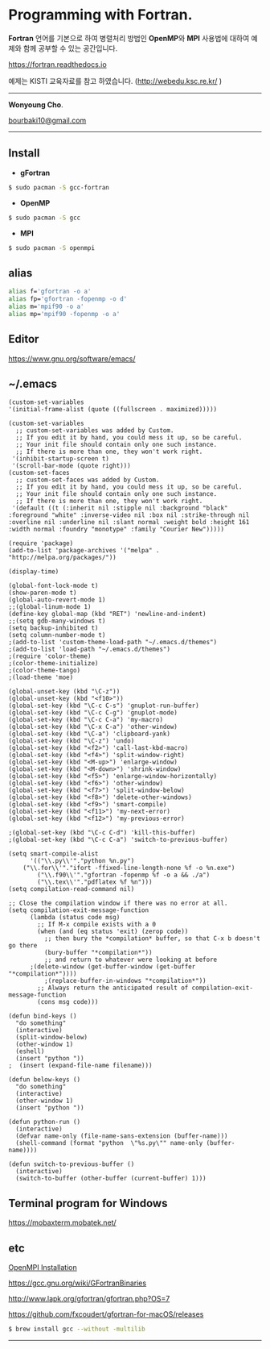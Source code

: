 # Programming with Fortran.

**Fortran** 언어를 기본으로 하여 병렬처리 방법인 **OpenMP**와 **MPI** 사용법에 대하여 예제와 함께 공부할 수 있는 공간입니다.

<a href="https://fortran.readthedocs.io" target="_blank"> https://fortran.readthedocs.io </a>

예제는 KISTI 교육자료를 참고 하였습니다. (<a href="http://webedu.ksc.re.kr" target="_blank">http://webedu.ksc.re.kr/ </a>)

---

**Wonyoung Cho**.

<bourbaki10@gmail.com>

---
## Install
- **gFortran**
```sh
$ sudo pacman -S gcc-fortran
```

- **OpenMP**
```sh
$ sudo pacman -S gcc
```

- **MPI**
```sh
$ sudo pacman -S openmpi
```

## alias
```sh
alias f='gfortran -o a'
alias fp='gfortran -fopenmp -o d'
alias m='mpif90 -o a'
alias mp='mpif90 -fopenmp -o a'
```

## Editor
<a href='https://www.gnu.org/software/emacs/' target='_blank'> https://www.gnu.org/software/emacs/ </a>

## ~/.emacs
```emacs
(custom-set-variables
'(initial-frame-alist (quote ((fullscreen . maximized)))))

(custom-set-variables
  ;; custom-set-variables was added by Custom.
  ;; If you edit it by hand, you could mess it up, so be careful.
  ;; Your init file should contain only one such instance.
  ;; If there is more than one, they won't work right.
 '(inhibit-startup-screen t)
 '(scroll-bar-mode (quote right)))
(custom-set-faces
  ;; custom-set-faces was added by Custom.
  ;; If you edit it by hand, you could mess it up, so be careful.
  ;; Your init file should contain only one such instance.
  ;; If there is more than one, they won't work right.
 '(default ((t (:inherit nil :stipple nil :background "black" :foreground "white" :inverse-video nil :box nil :strike-through nil :overline nil :underline nil :slant normal :weight bold :height 161 :width normal :foundry "monotype" :family "Courier New")))))

(require 'package)
(add-to-list 'package-archives '("melpa" . "http://melpa.org/packages/"))

(display-time)

(global-font-lock-mode t)
(show-paren-mode t)
(global-auto-revert-mode 1)
;;(global-linum-mode 1)
(define-key global-map (kbd "RET") 'newline-and-indent)
;;(setq gdb-many-windows t)
(setq backup-inhibited t)
(setq column-number-mode t)
;(add-to-list 'custom-theme-load-path "~/.emacs.d/themes")
;(add-to-list 'load-path "~/.emacs.d/themes")
;(require 'color-theme)
;(color-theme-initialize)
;(color-theme-tango)
;(load-theme 'moe)

(global-unset-key (kbd "\C-z"))
(global-unset-key (kbd "<f10>"))
(global-set-key (kbd "\C-c C-s") 'gnuplot-run-buffer)
(global-set-key (kbd "\C-c C-g") 'gnuplot-mode)
(global-set-key (kbd "\C-c C-a") 'my-macro)
(global-set-key (kbd "\C-x C-a") 'other-window)
(global-set-key (kbd "\C-a") 'clipboard-yank)
(global-set-key (kbd "\C-z") 'undo)
(global-set-key (kbd "<f2>") 'call-last-kbd-macro)
(global-set-key (kbd "<f4>") 'split-window-right)
(global-set-key (kbd "<M-up>") 'enlarge-window)
(global-set-key (kbd "<M-down>") 'shrink-window)
(global-set-key (kbd "<f5>") 'enlarge-window-horizontally)
(global-set-key (kbd "<f6>") 'other-window)
(global-set-key (kbd "<f7>") 'split-window-below)
(global-set-key (kbd "<f8>") 'delete-other-windows)
(global-set-key (kbd "<f9>") 'smart-compile)
(global-set-key (kbd "<f11>") 'my-next-error)
(global-set-key (kbd "<f12>") 'my-previous-error)

;(global-set-key (kbd "\C-c C-d") 'kill-this-buffer)
;(global-set-key (kbd "\C-c C-a") 'switch-to-previous-buffer)

(setq smart-compile-alist
      '(("\\.py\\'"."python %n.py")
	("\\.for\\'"."ifort -ffixed-line-length-none %f -o %n.exe")
        ("\\.f90\\'"."gfortran -fopenmp %f -o a && ./a")
        ("\\.tex\\'"."pdflatex %f %n")))
(setq compilation-read-command nil)

;; Close the compilation window if there was no error at all.
(setq compilation-exit-message-function
      (lambda (status code msg)
        ;; If M-x compile exists with a 0
        (when (and (eq status 'exit) (zerop code))
          ;; then bury the *compilation* buffer, so that C-x b doesn't go there
          (bury-buffer "*compilation*"))
          ;; and return to whatever were looking at before
	  ;(delete-window (get-buffer-window (get-buffer "*compilation*"))))
          ;(replace-buffer-in-windows "*compilation*"))
        ;; Always return the anticipated result of compilation-exit-message-function
        (cons msg code)))

(defun bind-keys ()
  "do something"
  (interactive)
  (split-window-below)
  (other-window 1)
  (eshell)
  (insert "python "))
;  (insert (expand-file-name filename)))

(defun below-keys ()
  "do something"
  (interactive)
  (other-window 1)
  (insert "python "))

(defun python-run ()
  (interactive)
  (defvar name-only (file-name-sans-extension (buffer-name)))
  (shell-command (format "python  \"%s.py\"" name-only (buffer-name))))

(defun switch-to-previous-buffer ()
  (interactive)
  (switch-to-buffer (other-buffer (current-buffer) 1)))
```

## Terminal program for Windows
<a href='https://mobaxterm.mobatek.net/' target='_blank'> https://mobaxterm.mobatek.net/ </a>

## etc

<a href="http://lsi.ugr.es/jmantas/pdp/ayuda/datos/instalaciones/Install_OpenMPI_en.pdf" target="_blank"> OpenMPI Installation </a>

<a href="https://gcc.gnu.org/wiki/GFortranBinaries" target="_blank"> https://gcc.gnu.org/wiki/GFortranBinaries </a>

<a href="http://www.lapk.org/gfortran/gfortran.php?OS=7" target="_blank">   http://www.lapk.org/gfortran/gfortran.php?OS=7 </a>

<a href="https://github.com/fxcoudert/gfortran-for-macOS/releases" target="_blank">  https://github.com/fxcoudert/gfortran-for-macOS/releases </a>

```bash
$ brew install gcc --without -multilib
```

---


